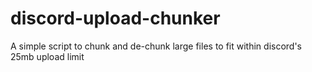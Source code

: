 # discord-upload-chunker
A simple script to chunk and de-chunk large files to fit within discord's 25mb upload limit
